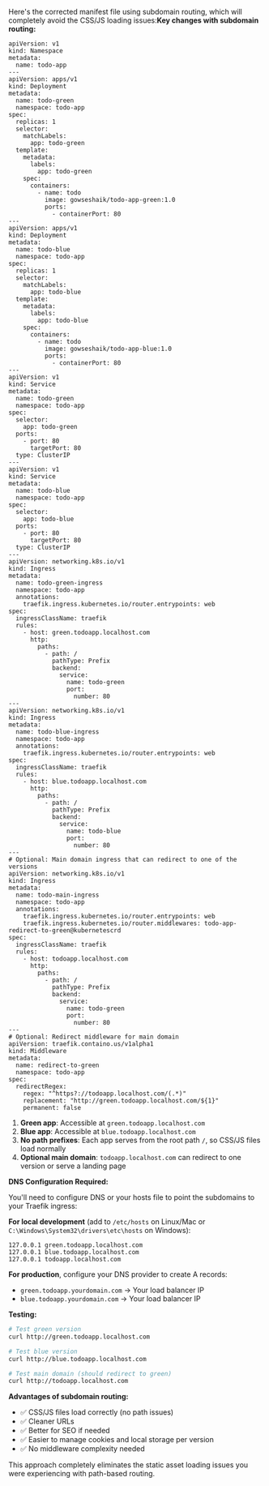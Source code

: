 Here's the corrected manifest file using subdomain routing, which will completely avoid the CSS/JS loading issues:**Key changes with subdomain routing:**

```
apiVersion: v1
kind: Namespace
metadata:
  name: todo-app
---
apiVersion: apps/v1
kind: Deployment
metadata:
  name: todo-green
  namespace: todo-app
spec:
  replicas: 1
  selector:
    matchLabels:
      app: todo-green
  template:
    metadata:
      labels:
        app: todo-green
    spec:
      containers:
        - name: todo
          image: gowseshaik/todo-app-green:1.0
          ports:
            - containerPort: 80
---
apiVersion: apps/v1
kind: Deployment
metadata:
  name: todo-blue
  namespace: todo-app
spec:
  replicas: 1
  selector:
    matchLabels:
      app: todo-blue
  template:
    metadata:
      labels:
        app: todo-blue
    spec:
      containers:
        - name: todo
          image: gowseshaik/todo-app-blue:1.0
          ports:
            - containerPort: 80
---
apiVersion: v1
kind: Service
metadata:
  name: todo-green
  namespace: todo-app
spec:
  selector:
    app: todo-green
  ports:
    - port: 80
      targetPort: 80
  type: ClusterIP
---
apiVersion: v1
kind: Service
metadata:
  name: todo-blue
  namespace: todo-app
spec:
  selector:
    app: todo-blue
  ports:
    - port: 80
      targetPort: 80
  type: ClusterIP
---
apiVersion: networking.k8s.io/v1
kind: Ingress
metadata:
  name: todo-green-ingress
  namespace: todo-app
  annotations:
    traefik.ingress.kubernetes.io/router.entrypoints: web
spec:
  ingressClassName: traefik
  rules:
    - host: green.todoapp.localhost.com
      http:
        paths:
          - path: /
            pathType: Prefix
            backend:
              service:
                name: todo-green
                port:
                  number: 80
---
apiVersion: networking.k8s.io/v1
kind: Ingress
metadata:
  name: todo-blue-ingress
  namespace: todo-app
  annotations:
    traefik.ingress.kubernetes.io/router.entrypoints: web
spec:
  ingressClassName: traefik
  rules:
    - host: blue.todoapp.localhost.com
      http:
        paths:
          - path: /
            pathType: Prefix
            backend:
              service:
                name: todo-blue
                port:
                  number: 80
---
# Optional: Main domain ingress that can redirect to one of the versions
apiVersion: networking.k8s.io/v1
kind: Ingress
metadata:
  name: todo-main-ingress
  namespace: todo-app
  annotations:
    traefik.ingress.kubernetes.io/router.entrypoints: web
    traefik.ingress.kubernetes.io/router.middlewares: todo-app-redirect-to-green@kubernetescrd
spec:
  ingressClassName: traefik
  rules:
    - host: todoapp.localhost.com
      http:
        paths:
          - path: /
            pathType: Prefix
            backend:
              service:
                name: todo-green
                port:
                  number: 80
---
# Optional: Redirect middleware for main domain
apiVersion: traefik.containo.us/v1alpha1
kind: Middleware
metadata:
  name: redirect-to-green
  namespace: todo-app
spec:
  redirectRegex:
    regex: "^https?://todoapp.localhost.com/(.*)"
    replacement: "http://green.todoapp.localhost.com/${1}"
    permanent: false
```

1. **Green app**: Accessible at `green.todoapp.localhost.com`
2. **Blue app**: Accessible at `blue.todoapp.localhost.com`
3. **No path prefixes**: Each app serves from the root path `/`, so CSS/JS files load normally
4. **Optional main domain**: `todoapp.localhost.com` can redirect to one version or serve a landing page

**DNS Configuration Required:**

You'll need to configure DNS or your hosts file to point the subdomains to your Traefik ingress:

**For local development** (add to `/etc/hosts` on Linux/Mac or `C:\Windows\System32\drivers\etc\hosts` on Windows):

```
127.0.0.1 green.todoapp.localhost.com
127.0.0.1 blue.todoapp.localhost.com
127.0.0.1 todoapp.localhost.com
```

**For production**, configure your DNS provider to create A records:

- `green.todoapp.yourdomain.com` → Your load balancer IP
- `blue.todoapp.yourdomain.com` → Your load balancer IP

**Testing:**

```bash
# Test green version
curl http://green.todoapp.localhost.com

# Test blue version  
curl http://blue.todoapp.localhost.com

# Test main domain (should redirect to green)
curl http://todoapp.localhost.com
```

**Advantages of subdomain routing:**

- ✅ CSS/JS files load correctly (no path issues)
- ✅ Cleaner URLs
- ✅ Better for SEO if needed
- ✅ Easier to manage cookies and local storage per version
- ✅ No middleware complexity needed

This approach completely eliminates the static asset loading issues you were experiencing with path-based routing.